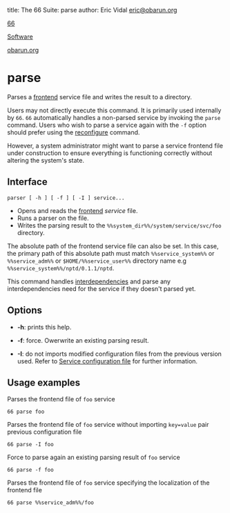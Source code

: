 title: The 66 Suite: parse
author: Eric Vidal <eric@obarun.org>

[66](index.html)

[Software](https://web.obarun.org/software)

[obarun.org](https://web.obarun.org)

# parse

Parses a [frontend](66-frontend.html) service file and writes the result to a directory.

Users may not directly execute this command. It is primarily used internally by `66`. `66` automatically handles a non-parsed service by invoking the `parse` command. Users who wish to parse a service again with the `-f` option should prefer using the [reconfigure](66-reconfigure.html) command.

However, a system administrator might want to parse a service frontend file under construction to ensure everything is functioning correctly without altering the system's state.

## Interface

```
parser [ -h ] [ -f ] [ -I ] service...
```

- Opens and reads the [frontend](66-frontend.html) *service* file.
- Runs a parser on the file.
- Writes the parsing result to the `%%system_dir%%/system/service/svc/foo` directory.

The absolute path of the frontend service file can also be set. In this case, the primary path of this absolute path must match `%%service_system%%` or `%%service_adm%%` or `$HOME/%%service_user%%` directory name e.g `%%service_system%%/nptd/0.1.1/nptd`.

This command handles [interdependencies](66.html#handling-dependencies) and parse any interdependencies need for the service if they doesn't parsed yet.

## Options

- **-h**: prints this help.

- **-f**: force. Owerwrite an existing parsing result.

- **-I**: do not imports modified configuration files from the previous version used. Refer to [Service configuration file](66-service-configuration-file.html) for further information.

## Usage examples

Parses the frontend file of `foo` service

```
66 parse foo
```

Parses the frontend file of `foo` service without importing `key=value` pair previous configuration file

```
66 parse -I foo
```

Force to parse again an existing parsing result of `foo` service

```
66 parse -f foo
```

Parses the frontend file of `foo` service specifying the localization of the frontend file

```
66 parse %%service_adm%%/foo
```
